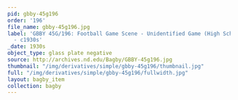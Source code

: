 ```yaml
---
pid: gbby-45g196
order: '196'
file_name: gbby-45g196.jpg
label: 'GBBY 45G/196: Football Game Scene - Unidentified Game (High School game?)
  - c1930s'
_date: 1930s
object_type: glass plate negative
source: http://archives.nd.edu/Bagby/GBBY-45g196.jpg
thumbnail: "/img/derivatives/simple/gbby-45g196/thumbnail.jpg"
full: "/img/derivatives/simple/gbby-45g196/fullwidth.jpg"
layout: bagby_item
collection: bagby
---
```

